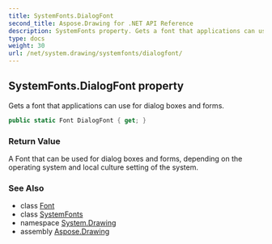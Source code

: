 ```yaml
---
title: SystemFonts.DialogFont
second_title: Aspose.Drawing for .NET API Reference
description: SystemFonts property. Gets a font that applications can use for dialog boxes and forms
type: docs
weight: 30
url: /net/system.drawing/systemfonts/dialogfont/
---
```

## SystemFonts.DialogFont property

Gets a font that applications can use for dialog boxes and forms.

```csharp
public static Font DialogFont { get; }
```

### Return Value

A Font that can be used for dialog boxes and forms, depending on the operating system and local culture setting of the system.

### See Also

* class [Font](../../font/)
* class [SystemFonts](../)
* namespace [System.Drawing](../../systemfonts/)
* assembly [Aspose.Drawing](../../../)


